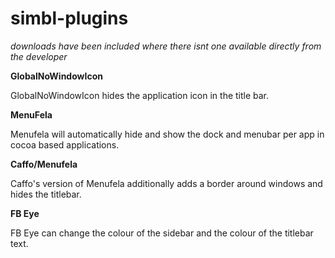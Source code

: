 # simbl-plugins

*downloads have been included where there isnt one available directly from the developer*

**GlobalNoWindowIcon**

GlobalNoWindowIcon hides the application icon in the title bar.

**MenuFela**

Menufela will automatically hide and show the dock and menubar per app in cocoa based applications.

**Caffo/Menufela**

Caffo's version of Menufela additionally adds a border around windows and hides the titlebar. 

**FB Eye**

FB Eye can change the colour of the sidebar and the colour of the titlebar text.
